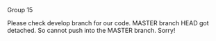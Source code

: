 Group 15

Please check develop branch for our code. MASTER branch HEAD got detached. So cannot push into the MASTER branch. Sorry! 